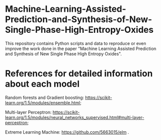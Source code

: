 # Machine-Learning-Assisted-Prediction-and-Synthesis-of-New-Single-Phase-High-Entropy-Oxides

This repository contains Python scripts and data to reproduce or even improve the work done in the paper "Machine Learning Assisted Prediction and Synthesis of New Single Phase High Entropy Oxides".

# References for detailed information about each model

Random forests and Gradient boosting: https://scikit-learn.org/1.5/modules/ensemble.html;

Multi-layer Perceptron: https://scikit-learn.org/1.5/modules/neural_networks_supervised.html#multi-layer-perceptron;

Extreme Learning Machine: https://github.com/5663015/elm . 




